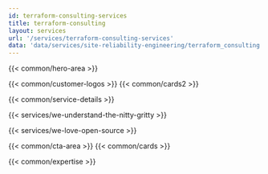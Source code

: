 ```yaml
---
id: terraform-consulting-services
title: terraform-consulting
layout: services
url: '/services/terraform-consulting-services'
data: 'data/services/site-reliability-engineering/terraform_consulting.json'
---
```


<!-- Build Better Cloud Native Products Faster -->
{{< common/hero-area >}}
<!-- Trusted by leading companies -->
{{< common/customer-logos >}}
{{< common/cards2 >}}
<!-- By your side in your Microservices adoption journey -->
{{< common/service-details >}}
<!-- We Understand the Nitty-Gritty! -->
{{< services/we-understand-the-nitty-gritty >}}
<!-- We Love Open Source -->
{{< services/we-love-open-source >}}
<!-- Why Choose AppsCode as your Microservices Adoption Partner? -->


<!-- Ready to Build Better Cloud Native Products? -->
{{< common/cta-area >}}
{{< common/cards >}}




<!-- Team with the Diverse Set of Technical Expertise -->
{{< common/expertise >}}

